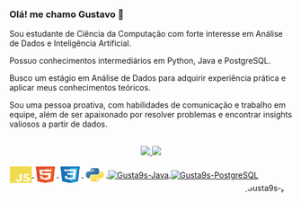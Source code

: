 ### Olá! me chamo Gustavo 👋

Sou estudante de Ciência da Computação com forte interesse em Análise de Dados e Inteligência Artificial. 

Possuo conhecimentos intermediários em Python, Java e PostgreSQL. 

Busco um estágio em Análise de Dados para adquirir experiência prática e aplicar meus conhecimentos teóricos. 

Sou uma pessoa proativa, com habilidades de comunicação e trabalho em equipe, além de ser apaixonado por resolver problemas e encontrar insights valiosos a partir de dados.

<br>

 <div align="center">
  <a href="https://github.com/Gusta9s">
  <img height="180em" src="https://github-readme-stats.vercel.app/api?username=Gusta9s&show_icons=true&theme=radical&include_all_commits=true&count_private=true"/>
  <img height="180em" src="https://github-readme-stats.vercel.app/api/top-langs/?username=Gusta9s&layout=compact&langs_count=7&theme=merko"/>
</div>

<div style="display: inline_block"><br>
  <img align="center" alt="Gusta9s-Js" height="30" width="40" src="https://raw.githubusercontent.com/devicons/devicon/master/icons/javascript/javascript-plain.svg">
  <img align="center" alt="Gusta9s-HTML" height="30" width="40" src="https://raw.githubusercontent.com/devicons/devicon/master/icons/html5/html5-original.svg">
  <img align="center" alt="Gusta9s-CSS" height="30" width="40" src="https://raw.githubusercontent.com/devicons/devicon/master/icons/css3/css3-original.svg">
  <img align="center" alt="Gusta9s-Python" height="30" width="40" src="https://raw.githubusercontent.com/devicons/devicon/master/icons/python/python-original.svg">
  <img align="center" alt="Gusta9s-Java" height="30" width="40" src="https://devicons.railway.app/i/java.svg">
  <img align="center" alt="Gusta9s-PostgreSQL" height="30" width="40" src="https://devicons.railway.app/i/postgresql.svg">
  <img align="right" alt="Gusta9s-pic" height="150" style="border-radius:50px;" src="https://scontent.fcgh23-1.fna.fbcdn.net/v/t39.30808-6/289952278_2825924440887612_2323048955662209082_n.jpg?_nc_cat=106&ccb=1-7&_nc_sid=730e14&_nc_ohc=tIHtta8C_rMAX92_ueD&_nc_ht=scontent.fcgh23-1.fna&oh=00_AT_U8iCU9m0c0zA8KOxx3tlQhkSBYG1o2FDAgZMWNvja7g&oe=62BAB2C8">
</div>
